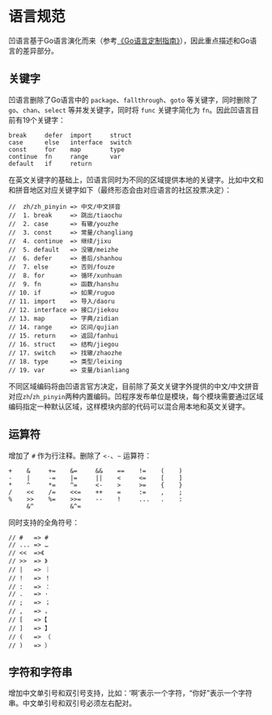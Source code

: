 # 语言规范

凹语言基于Go语言演化而来（参考[《Go语言定制指南》](https://github.com/chai2010/go-ast-book)），因此重点描述和Go语言的差异部分。

## 关键字

凹语言删除了Go语言中的 `package`、`fallthrough`、`goto` 等关键字，同时删除了 `go`、`chan`、`select` 等并发关键字，同时将 `func` 关键字简化为 `fn`。因此凹语言目前有19个关键字：

```wa
break     defer  import     struct
case      else   interface  switch
const     for    map        type
continue  fn     range      var
default   if     return
```

在英文关键字的基础上，凹语言同时为不同的区域提供本地的关键字。比如中文和和拼音地区对应关键字如下（最终形态会由对应语言的社区投票决定）：

```wa
//  zh/zh_pinyin => 中文/中文拼音
//  1. break     => 跳出/tiaochu
//  2. case      => 有辙/youzhe
//  3. const     => 常量/changliang
//  4. continue  => 继续/jixu
//  5. default   => 没辙/meizhe
//  6. defer     => 善后/shanhou
//  7. else      => 否则/fouze
//  8. for       => 循环/xunhuan
//  9. fn        => 函数/hanshu
// 10. if        => 如果/ruguo
// 11. import    => 导入/daoru
// 12. interface => 接口/jiekou
// 13. map       => 字典/zidian
// 14. range     => 区间/qujian
// 15. return    => 返回/fanhui
// 16. struct    => 结构/jiegou
// 17. switch    => 找辙/zhaozhe
// 18. type      => 类型/leixing
// 19. var       => 变量/bianliang
```

不同区域编码将由凹语言官方决定，目前除了英文关键字外提供的中文/中文拼音对应`zh`/`zh_pinyin`两种内置编码。凹程序发布单位是模块，每个模块需要通过区域编码指定一种默认区域，这样模块内部的代码可以混合用本地和英文关键字。

## 运算符

增加了 `#` 作为行注释。删除了 `<-`、`~` 运算符：

```wa
+    &     +=    &=     &&    ==    !=    (    )
-    |     -=    |=     ||    <     <=    [    ]
*    ^     *=    ^=     <-    >     >=    {    }
/    <<    /=    <<=    ++    =     :=    ,    ;
%    >>    %=    >>=    --    !     ...   .    :
     &^          &^=
```

同时支持的全角符号：

```wa
// #   => #
// ... => …
// <<  =>《
// >>  => 》
// |   => ｜
// !   => ！
// :   => ：
// .   => ·
// ;   => ；
// ,   => ，
// [   =>【
// ]   => 】
// (   => （
// )   => ）
```

## 字符和字符串

增加中文单引号和双引号支持，比如：‘啊’表示一个字符，“你好”表示一个字符串。中文单引号和双引号必须左右配对。

<!--

## 控制语句

## 内存管理

## 目录结构

-->
